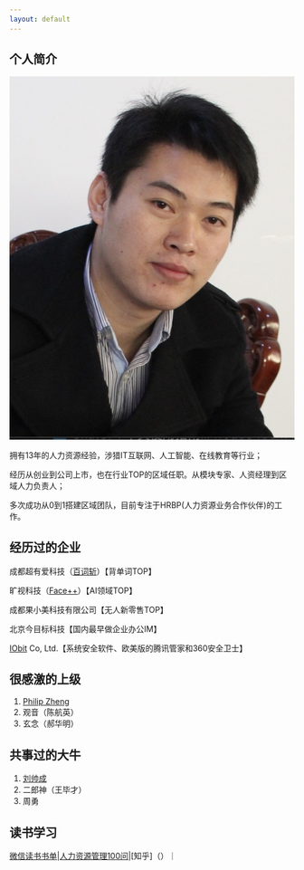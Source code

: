 ```yaml
---
layout: default
---
```


## 个人简介

<img class="profile-picture" src="sherlock.jpeg">

拥有13年的人力资源经验，涉猎IT互联网、人工智能、在线教育等行业；

经历从创业到公司上市，也在行业TOP的区域任职。从模块专家、人资经理到区域人力负责人；

多次成功从0到1搭建区域团队，目前专注于HRBP(人力资源业务合作伙伴)的工作。

## 经历过的企业

成都超有爱科技（[百词斩](https://www.baicizhan.com/)）【背单词TOP】

旷视科技（[Face++](https://www.megvii.com)）【AI领域TOP】

成都果小美科技有限公司【无人新零售TOP】

北京今目标科技【国内最早做企业办公IM】

[IObit](https://www.iobit.com) Co, Ltd.【系统安全软件、欧美版的腾讯管家和360安全卫士】


## 很感激的上级

1. [Philip Zheng](https://www.linkedin.com/in/philip-zheng-7b239813/)
2. 观音（陈航英）
3. 玄念（郝华明）

## 共事过的大牛

1. [刘帅成](http://www.liushuaicheng.org/)
2. 二郎神（王毕才）
3. 周勇

## 读书学习

[微信读书书单]()|[人力资源管理100问]()|[知乎]（）｜

